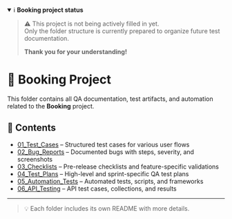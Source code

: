 <details open>
<summary>ℹ️ <strong>Booking project status</strong></summary>

> ⚠️ This project is not being actively filled in yet.  
> Only the folder structure is currently prepared to organize future test documentation.  
> 
> **Thank you for your understanding!**

</details>

# 🏨 Booking Project

This folder contains all QA documentation, test artifacts, and automation related to the **Booking** project.

## 📁 Contents

- [01_Test_Cases](./01_Test_Cases) – Structured test cases for various user flows  
- [02_Bug_Reports](./02_Bug_Reports) – Documented bugs with steps, severity, and screenshots  
- [03_Checklists](./03_Checklists) – Pre-release checklists and feature-specific validations  
- [04_Test_Plans](./04_Test_Plans) – High-level and sprint-specific QA test plans  
- [05_Automation_Tests](./05_Automation_Tests) – Automated tests, scripts, and frameworks  
- [06_API_Testing](./06_API_Testing) – API test cases, collections, and results  

---

> 💡 Each folder includes its own README with more details.
